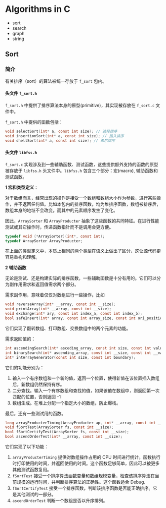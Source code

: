 # Algorithms in C

- sort
- search
- graph
- string

## Sort

### 简介

有关排序（sort）的算法被统一存放于 `f_sort` 包内。

#### 头文件 `f_sort.h`

`f_sort.h` 中提供了排序算法本身的原型(primitive)，其实现被存放在 `f_sort.c` 文件中。

`f_sort.h` 中提供的函数包括：

```c
void selectSort(int* a, const int size); // 选择排序
void insertionSort(int* a, const int size); // 插入排序
void shellSort(int* a, const int size); // 希尔排序
```


#### 头文件 `libfss.h`

`f_sort.c` 实现涉及到一些辅助函数、测试函数，这些提供额外支持的函数的原型被存放于 `libfss.h` 头文件中。`libfss.h` 包含三个部分：宏(macro), 辅助函数和测试函数。

**1 宏和类型定义**：

对于数组而言，经常出现的操作是接受一个数组和数组大小作为参数，进行某些操作，并不返回任何值。比如本包内的排序函数，均为堆排序函数，数组被排序后，数组本身的地址不会改变，而其中的元素顺序发生了变化。

因此，`ArraySorter` 和 `ArrayProducter` 抽象了这些函数的共同特征。在进行性能测试或其它操作时，传递函数指针而不是调用会更方便。

```c
typedef void (*ArraySorter)(int*, const int);
typedef ArraySorter ArrayProducter;
```
在上面的类型定义中，本质上相同的两个类型在语义上做出了区分，这让源代码更容易重构和理解。


**2 辅助函数**

无论是测试、还是构建实际的排序函数，一些辅助函数是十分有用的。它们可以分为副作用需求和返回值需求两个部分。

需求副作用，意味着仅仅对数组进行一些操作，比如

```c
void reverseArray(int* __array, const int __size);
void printArray(int* __array, const int __size);
void exchange(int* ary, const int index_a, const int index_b);
bool safeInsert(int* array, const int array_size, const int ori_position, const int new_position);
```
它们实现了翻转数组、打印数组、交换数组中的两个元素的功能。

需求返回值的：

```c
int ascendingSearch(int* asceding_array, const int size, const int value);
int binarySearch(int* ascending_array, const int __size, const int __value);
int* intArrayGenerator(const int size, const int boundary);
```

它们的功能分别为：
1. 输入一个有序数组和一个新的值，返回一个位置，使得新值在该位置插入数组后，新数组仍然保持有序。
2. 二分查找。输入一个有序数组和查找的值，如果该值在数组中，则返回第一次匹配的位置，否则返回 -1
3. 数组生成。在堆上分配一个指定大小的数组，防止爆栈。



最后，还有一些测试用的函数。

```c
long arrayProducterTiming(ArrayProducter ap, int* __array, const int __size);
void fSortTest(ArraySorter fs, const int __size);
bool fSortCertifyTest(ArraySorter fs, const int __size);
bool ascendOrderTest(int* __array, const int __size);
```

它们实现了以下功能：
1. `arrayProducterTiming` 提供对数组操作占用的 CPU 时间进行统计。函数执行时打印使用的时间，并返回使用的时间。这个函数足够简单，因此可以被更多其他测试函数复用。
2. `fSortTest` 接受一个排序算法函数变量和数组规模变量，检查该排序算法在当前规模的运行时间，并判断排序算法的正确性。这个函数适合 Debug.
3. `fSortCertifyTest` 接受一个排序函数，判断该排序函数是否能正确排序。它是其他测试的一部分。
4. `ascendOrderTest` 判断一个数组是否以升序排列。